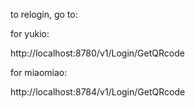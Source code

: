 to relogin, go to:

for yukio:

http://localhost:8780/v1/Login/GetQRcode

for miaomiao:

http://localhost:8784/v1/Login/GetQRcode
